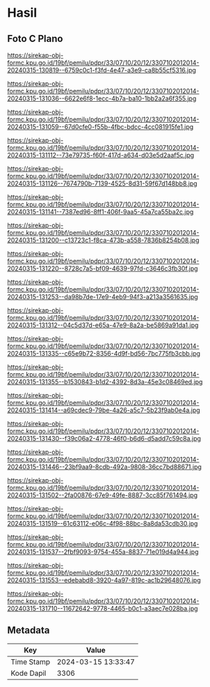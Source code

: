 # Hasil

## Foto C Plano

https://sirekap-obj-formc.kpu.go.id/19bf/pemilu/pdpr/33/07/10/20/12/3307102012014-20240315-130819--6759c0c1-f3fd-4e47-a3e9-ca8b55cf5316.jpg

https://sirekap-obj-formc.kpu.go.id/19bf/pemilu/pdpr/33/07/10/20/12/3307102012014-20240315-131036--6622e6f8-1ecc-4b7a-ba10-1bb2a2a6f355.jpg

https://sirekap-obj-formc.kpu.go.id/19bf/pemilu/pdpr/33/07/10/20/12/3307102012014-20240315-131059--67d0cfe0-f55b-4fbc-bdcc-4cc081915fe1.jpg

https://sirekap-obj-formc.kpu.go.id/19bf/pemilu/pdpr/33/07/10/20/12/3307102012014-20240315-131112--73e79735-f60f-417d-a634-d03e5d2aaf5c.jpg

https://sirekap-obj-formc.kpu.go.id/19bf/pemilu/pdpr/33/07/10/20/12/3307102012014-20240315-131126--7674790b-7139-4525-8d31-59f67d148bb8.jpg

https://sirekap-obj-formc.kpu.go.id/19bf/pemilu/pdpr/33/07/10/20/12/3307102012014-20240315-131141--7387ed96-8ff1-406f-9aa5-45a7ca55ba2c.jpg

https://sirekap-obj-formc.kpu.go.id/19bf/pemilu/pdpr/33/07/10/20/12/3307102012014-20240315-131200--c13723c1-f8ca-473b-a558-7836b8254b08.jpg

https://sirekap-obj-formc.kpu.go.id/19bf/pemilu/pdpr/33/07/10/20/12/3307102012014-20240315-131220--8728c7a5-bf09-4639-97fd-c3646c3fb30f.jpg

https://sirekap-obj-formc.kpu.go.id/19bf/pemilu/pdpr/33/07/10/20/12/3307102012014-20240315-131253--da98b7de-17e9-4eb9-94f3-a213a3561635.jpg

https://sirekap-obj-formc.kpu.go.id/19bf/pemilu/pdpr/33/07/10/20/12/3307102012014-20240315-131312--04c5d37d-e65a-47e9-8a2a-be5869a91da1.jpg

https://sirekap-obj-formc.kpu.go.id/19bf/pemilu/pdpr/33/07/10/20/12/3307102012014-20240315-131335--c65e9b72-8356-4d9f-bd56-7bc775fb3cbb.jpg

https://sirekap-obj-formc.kpu.go.id/19bf/pemilu/pdpr/33/07/10/20/12/3307102012014-20240315-131355--b1530843-b1d2-4392-8d3a-45e3c08469ed.jpg

https://sirekap-obj-formc.kpu.go.id/19bf/pemilu/pdpr/33/07/10/20/12/3307102012014-20240315-131414--a69cdec9-79be-4a26-a5c7-5b23f9ab0e4a.jpg

https://sirekap-obj-formc.kpu.go.id/19bf/pemilu/pdpr/33/07/10/20/12/3307102012014-20240315-131430--f39c06a2-4778-46f0-b6d6-d5add7c59c8a.jpg

https://sirekap-obj-formc.kpu.go.id/19bf/pemilu/pdpr/33/07/10/20/12/3307102012014-20240315-131446--23bf9aa9-8cdb-492a-9808-36cc7bd88671.jpg

https://sirekap-obj-formc.kpu.go.id/19bf/pemilu/pdpr/33/07/10/20/12/3307102012014-20240315-131502--2fa00876-67e9-49fe-8887-3cc85f761494.jpg

https://sirekap-obj-formc.kpu.go.id/19bf/pemilu/pdpr/33/07/10/20/12/3307102012014-20240315-131519--61c63112-e06c-4f98-88bc-8a8da53cdb30.jpg

https://sirekap-obj-formc.kpu.go.id/19bf/pemilu/pdpr/33/07/10/20/12/3307102012014-20240315-131537--2fbf9093-9754-455a-8837-71e019d4a944.jpg

https://sirekap-obj-formc.kpu.go.id/19bf/pemilu/pdpr/33/07/10/20/12/3307102012014-20240315-131553--edebabd8-3920-4a97-819c-ac1b29648076.jpg

https://sirekap-obj-formc.kpu.go.id/19bf/pemilu/pdpr/33/07/10/20/12/3307102012014-20240315-131710--11672642-9778-4465-b0c1-a3aec7e028ba.jpg


## Metadata

| Key        | Value               |
| ---------- | ------------------- |
| Time Stamp | 2024-03-15 13:33:47 |
| Kode Dapil | 3306                |



